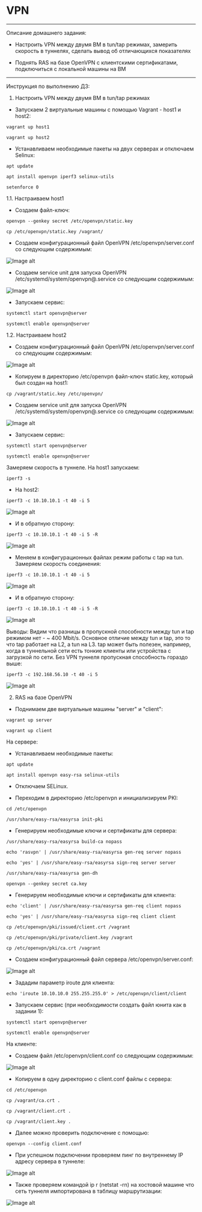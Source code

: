 # VPN

--------------------------------------------------------------------------------------------------------------------------

Описание домашнего задания:

- Настроить VPN между двумя ВМ в tun/tap режимах, замерить скорость в туннелях, сделать вывод об отличающихся показателях

- Поднять RAS на базе OpenVPN с клиентскими сертификатами, подключиться с локальной машины на ВМ

--------------------------------------------------------------------------------------------------------------------------

Инструкция по выполнению ДЗ:

1. Настроить VPN между двумя ВМ в tun/tap режимах

- Запускаем 2 виртуальные машины с помощью Vagrant - host1 и host2:

`vagrant up host1`

`vagrant up host2`

- Устанавливаем необходимые пакеты на двух серверах и отключаем Selinux:

`apt update`

`apt install openvpn iperf3 selinux-utils`

`setenforce 0`

1.1. Настраиваем host1

- Cоздаем файл-ключ:

`openvpn --genkey secret /etc/openvpn/static.key`

`cp /etc/openvpn/static.key /vagrant/`

- Cоздаем конфигурационный файл OpenVPN /etc/openvpn/server.conf со следующим содержимым:

![Image alt](https://github.com/NikPuskov/VPN/blob/main/img/vpn1.jpg)

- Создаем service unit для запуска OpenVPN /etc/systemd/system/openvpn@.service со следующим содержимым:

![Image alt](https://github.com/NikPuskov/VPN/blob/main/img/vpn2.jpg)

- Запускаем сервис:

`systemctl start openvpn@server`

`systemctl enable openvpn@server`

1.2. Настраиваем host2

- Cоздаем конфигурационный файл OpenVPN /etc/openvpn/server.conf со следующим содержимым:

![Image alt](https://github.com/NikPuskov/VPN/blob/main/img/vpn3.jpg)

- Копируем в директорию /etc/openvpn файл-ключ static.key, который был создан на host1:

`cp /vagrant/static.key /etc/openvpn/`

- Создаем service unit для запуска OpenVPN /etc/systemd/system/openvpn@.service со следующим содержимым:

![Image alt](https://github.com/NikPuskov/VPN/blob/main/img/vpn4.jpg)

- Запускаем сервис:

`systemctl start openvpn@server`

`systemctl enable openvpn@server`

Замеряем скорость в туннеле. На host1 запускаем:

`iperf3 -s`

- На host2:

`iperf3 -c 10.10.10.1 -t 40 -i 5`

![Image alt](https://github.com/NikPuskov/VPN/blob/main/img/vpn5.jpg)

- И в обратную сторону:

`iperf3 -c 10.10.10.1 -t 40 -i 5 -R`

![Image alt](https://github.com/NikPuskov/VPN/blob/main/img/vpn6.jpg)

- Меняем в конфигурационных файлах режим работы с tap на tun. Замеряем скорость соединения:

`iperf3 -c 10.10.10.1 -t 40 -i 5`

![Image alt](https://github.com/NikPuskov/VPN/blob/main/img/vpn7.jpg)

- И в обратную сторону:

`iperf3 -c 10.10.10.1 -t 40 -i 5 -R`

![Image alt](https://github.com/NikPuskov/VPN/blob/main/img/vpn8.jpg)

Выводы: Видим что разницы в пропускной способности между tun и tap режимом нет - ~ 400 Mbit/s. Основное отличие между tun и tap, это то что tap работает на L2, а tun на L3. tap может быть полезен, например, когда в туннельной сети есть тонкие клиенты или устройства с загрузкой по сети. Без VPN туннеля пропускная способность гораздо выше:

`iperf3 -c 192.168.56.10 -t 40 -i 5`

![Image alt](https://github.com/NikPuskov/VPN/blob/main/img/vpn9.jpg)

2. RAS на базе OpenVPN

- Поднимаем две виртуальные машины "server" и "client":

`vagrant up server`

`vagrant up client`

На сервере:

- Устанавливаем необходимые пакеты:

`apt update`

`apt install openvpn easy-rsa selinux-utils`

- Отключаем SELinux.

- Переходим в директорию /etc/openvpn и инициализируем PKI:

`cd /etc/openvpn`

`/usr/share/easy-rsa/easyrsa init-pki`

- Генерируем необходимые ключи и сертификаты для сервера:

`/usr/share/easy-rsa/easyrsa build-ca nopass`

`echo 'rasvpn' | /usr/share/easy-rsa/easyrsa gen-req server nopass`

`echo 'yes' | /usr/share/easy-rsa/easyrsa sign-req server server`

`/usr/share/easy-rsa/easyrsa gen-dh`

`openvpn --genkey secret ca.key`

- Генерируем необходимые ключи и сертификаты для клиента:

`echo 'client' | /usr/share/easy-rsa/easyrsa gen-req client nopass`

`echo 'yes' | /usr/share/easy-rsa/easyrsa sign-req client client`

`cp /etc/openvpn/pki/issued/client.crt /vagrant`

`cp /etc/openvpn/pki/private/client.key /vagrant`

`cp /etc/openvpn/pki/ca.crt /vagrant`

- Создаем конфигурационный файл сервера /etc/openvpn/server.conf:

![Image alt](https://github.com/NikPuskov/VPN/blob/main/img/vpn10.jpg)
- Зададим параметр iroute для клиента:

`echo 'iroute 10.10.10.0 255.255.255.0' > /etc/openvpn/client/client`

- Запускаем сервис (при необходимости создать файл юнита как в задании 1):

`systemctl start openvpn@server`

`systemctl enable openvpn@server`

На клиенте:

- Создаем файл /etc/openvpn/client.conf со следующим содержимым:

![Image alt](https://github.com/NikPuskov/VPN/blob/main/img/vpn11.jpg)

- Копируем в одну директорию с client.conf файлы с сервера:

`cd /etc/openvpn`

`cp /vagrant/ca.crt .`

`cp /vagrant/client.crt .`

`cp /vagrant/client.key .`

- Далее можно проверить подключение с помощью:

`openvpn --config client.conf`

- При успешном подключении проверяем пинг по внутреннему IP адресу сервера в туннеле:

![Image alt](https://github.com/NikPuskov/VPN/blob/main/img/vpn12.jpg)

- Также проверяем командой ip r (netstat -rn) на хостовой машине что сеть туннеля импортирована в таблицу маршрутизации:

![Image alt](https://github.com/NikPuskov/VPN/blob/main/img/vpn13.jpg)
